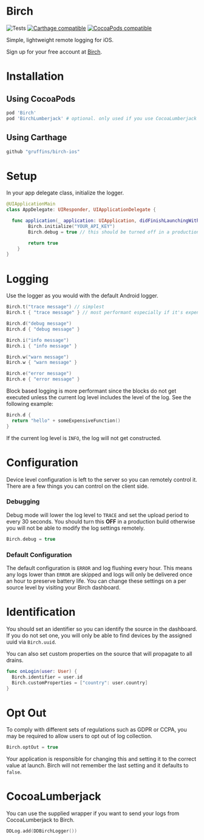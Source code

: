 # Birch
![Tests](https://github.com/gruffins/birch-ios/actions/workflows/tests.yml/badge.svg)
[![Carthage compatible](https://img.shields.io/badge/Carthage-compatible-4BC51D.svg?style=flat)](https://github.com/Carthage/Carthage)
[![CocoaPods compatible](https://img.shields.io/cocoapods/v/Birch.svg)](https://cocoapods.org/pods/Birch)

Simple, lightweight remote logging for iOS.

Sign up for your free account at [Birch](https://birch.ryanfung.com).

# Installation

## Using CocoaPods
```ruby
pod 'Birch'
pod 'BirchLumberjack' # optional. only used if you use CocoaLumberjack
```

## Using Carthage
```ruby
github "gruffins/birch-ios"
```

# Setup

In your app delegate class, initialize the logger.
```swift
@UIApplicationMain
class AppDelegate: UIResponder, UIApplicationDelegate {

  func application(_ application: UIApplication, didFinishLaunchingWithOptions launchOptions: [UIApplicationLaunchOptionsKey: Any]?) -> Bool {
        Birch.initialize("YOUR_API_KEY")
        Birch.debug = true // this should be turned off in a production build. Debug mode allows you to see Birch operating and artifically lowers the log level and flush period.

        return true
    }
}
```
# Logging
Use the logger as you would with the default Android logger.

```swift
Birch.t("trace message") // simplest
Birch.t { "trace message" } // most performant especially if it's expensive to build the log message.

Birch.d("debug message")
Birch.d { "debug message" }

Birch.i("info message")
Birch.i { "info message" }

Birch.w("warn message")
Birch.w { "warn message" }

Birch.e("error message")
Birch.e { "error message" }
```

Block based logging is more performant since the blocks do not get executed unless the current log level includes the level of the log. See the following example:

```swift
Birch.d {
  return "hello" + someExpensiveFunction()
}
```

If the current log level is `INFO`, the log will not get constructed.

# Configuration
Device level configuration is left to the server so you can remotely control it. There are a few things you can control on the client side.

### Debugging
Debug mode will lower the log level to `TRACE` and set the upload period to every 30 seconds. You should turn this __OFF__ in a production build otherwise you will not be able to modify the log settings remotely.
```swift
Birch.debug = true
```

### Default Configuration

The default configuration is `ERROR` and log flushing every hour. This means any logs lower than `ERROR` are skipped and logs will only be delivered once an hour to preserve battery life. You can change these settings on a per source level by visiting your Birch dashboard.

# Identification
You should set an identifier so you can identify the source in the dashboard. If you do not set one, you will only be able to find devices by the assigned uuid via `Birch.uuid`.

You can also set custom properties on the source that will propagate to all drains.

```swift
func onLogin(user: User) {
  Birch.identifier = user.id
  Birch.customProperties = ["country": user.country]
}
```

# Opt Out

To comply with different sets of regulations such as GDPR or CCPA, you may be required to allow users to opt out of log collection.

```swift
Birch.optOut = true
```

Your application is responsible for changing this and setting it to the correct value at launch. Birch will not remember the last setting and it defaults to `false`.

# CocoaLumberjack
You can use the supplied wrapper if you want to send your logs from CocoaLumberjack to Birch.

```swift
DDLog.add(DDBirchLogger())
```